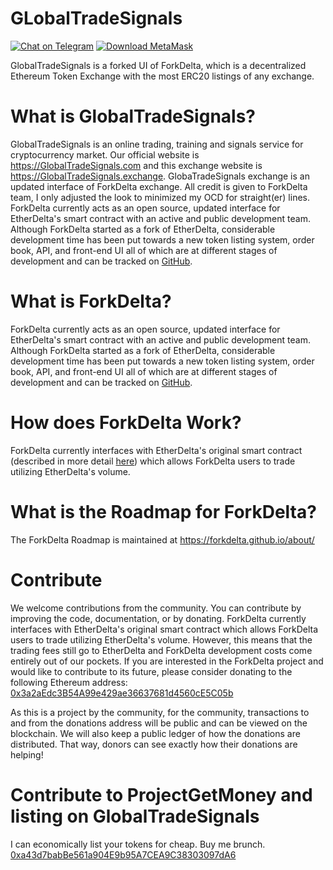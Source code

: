 # GLobalTradeSignals
[![Chat on Telegram](https://img.shields.io/badge/Chat%20on-Telegram-blue.svg)](https://t.me/joinchat/HKp3fRKMYuvFqRh935lRgg/)
[![Download MetaMask](https://img.shields.io/badge/Download-MetaMask-orange.svg)](https://metamask.io/)

GlobalTradeSignals is a forked UI of ForkDelta, which is a decentralized Ethereum Token Exchange with the most ERC20 listings of any exchange.

# What is GlobalTradeSignals?
GlobalTradeSignals is an online trading, training and signals service for cryptocurrency market. Our official website is https://GlobalTradeSignals.com and this exchange website is https://GlobalTradeSignals.exchange. GlobaTradeSignals exchange is an updated interface of ForkDelta exchange. All credit is given to ForkDelta team, I only adjusted the look to minimized my OCD for straight(er) lines. ForkDelta currently acts as an open source, updated interface for EtherDelta's smart contract with an active and public development team. Although ForkDelta started as a fork of EtherDelta, considerable development time has been put towards a new token listing system, order book, API, and front-end UI all of which are at different stages of development and can be tracked on [GitHub](https://github.com/forkdelta/). 

# What is ForkDelta?
ForkDelta currently acts as an open source, updated interface for EtherDelta's smart contract with an active and public development team. Although ForkDelta started as a fork of EtherDelta, considerable development time has been put towards a new token listing system, order book, API, and front-end UI all of which are at different stages of development and can be tracked on [GitHub](https://github.com/forkdelta/). 


# How does ForkDelta Work?
ForkDelta currently interfaces with EtherDelta's original smart contract (described in more detail [here](https://www.reddit.com/r/EtherDelta/comments/6kdiyl/smart_contract_overview/)) which allows ForkDelta users to trade utilizing EtherDelta's volume.


# What is the Roadmap for ForkDelta?
The ForkDelta Roadmap is maintained at https://forkdelta.github.io/about/


# Contribute
We welcome contributions from the community. You can contribute by improving the code, documentation, or by donating. 
ForkDelta currently interfaces with EtherDelta's original smart contract which allows ForkDelta users to trade utilizing EtherDelta's volume. However, this means that the trading fees still go to EtherDelta and ForkDelta development costs come entirely out of our pockets. If you are interested in the ForkDelta project and would like to contribute to its future, please consider donating to the following Ethereum address: <a href="https://etherscan.io/address/0x3a2aEdc3B54A99e429ae36637681d4560cE5C05b">0x3a2aEdc3B54A99e429ae36637681d4560cE5C05b</a>

As this is a project by the community, for the community, transactions to and from the donations address will be public and can be viewed on the blockchain. We will also keep a public ledger of how the donations are distributed. That way, donors can see exactly how their donations are helping!

# Contribute to ProjectGetMoney and listing on GlobalTradeSignals
I can economically list your tokens for cheap. Buy me brunch. 
<a href="https://etherscan.io/address/0xa43d7babBe561a904E9b95A7CEA9C38303097dA6">0xa43d7babBe561a904E9b95A7CEA9C38303097dA6</a>
